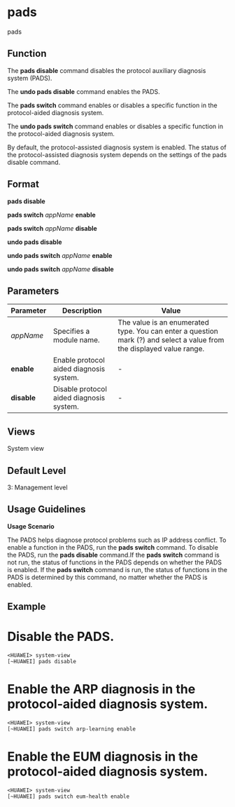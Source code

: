 pads
====

pads

Function
--------



The **pads disable** command disables the protocol auxiliary diagnosis system (PADS).

The **undo pads disable** command enables the PADS.

The **pads switch** command enables or disables a specific function in the protocol-aided diagnosis system.

The **undo pads switch** command enables or disables a specific function in the protocol-aided diagnosis system.



By default, the protocol-assisted diagnosis system is enabled. The status of the protocol-assisted diagnosis system depends on the settings of the pads disable command.


Format
------

**pads disable**

**pads switch** *appName* **enable**

**pads switch** *appName* **disable**

**undo pads disable**

**undo pads switch** *appName* **enable**

**undo pads switch** *appName* **disable**


Parameters
----------

| Parameter | Description | Value |
| --- | --- | --- |
| *appName* | Specifies a module name. | The value is an enumerated type. You can enter a question mark (?) and select a value from the displayed value range. |
| **enable** | Enable protocol aided diagnosis system. | - |
| **disable** | Disable protocol aided diagnosis system. | - |



Views
-----

System view


Default Level
-------------

3: Management level


Usage Guidelines
----------------

**Usage Scenario**

The PADS helps diagnose protocol problems such as IP address conflict. To enable a function in the PADS, run the **pads switch** command. To disable the PADS, run the **pads disable** command.If the **pads switch** command is not run, the status of functions in the PADS depends on whether the PADS is enabled. If the **pads switch** command is run, the status of functions in the PADS is determined by this command, no matter whether the PADS is enabled.


Example
-------

# Disable the PADS.
```
<HUAWEI> system-view
[~HUAWEI] pads disable

```

# Enable the ARP diagnosis in the protocol-aided diagnosis system.
```
<HUAWEI> system-view
[~HUAWEI] pads switch arp-learning enable

```

# Enable the EUM diagnosis in the protocol-aided diagnosis system.
```
<HUAWEI> system-view
[~HUAWEI] pads switch eum-health enable

```